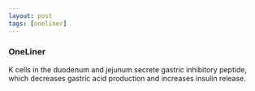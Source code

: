 ```yaml
---
layout: post
tags: [oneliner]
---
```



### OneLiner

K cells in the duodenum and jejunum secrete gastric inhibitory peptide, which decreases gastric acid production and increases insulin release.
